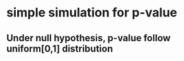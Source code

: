 # simple simulation for p-value

## Under null hypothesis, p-value follow uniform[0,1] distribution
